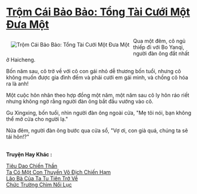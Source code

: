 <a href="https://truyentiki.com/trom-cai-bao-bao-tong-tai-cuoi-mot-dua-mot.31584/" title="Trộm Cái Bảo Bảo: Tổng Tài Cưới Một Đưa Một"><h1>Trộm Cái Bảo Bảo: Tổng Tài Cưới Một Đưa Một</h1></a><div style="display:table"><img align="right" style="float: left; padding: 10px;" src="https://truyentiki.com/a/img/str/src/31584.jpg" alt="Trộm Cái Bảo Bảo: Tổng Tài Cưới Một Đưa Một">Qua một đêm, cô ngủ thiếp đi với Bo Yanqi, người đàn ông đắt nhất ở Haicheng. <p></p> Bốn năm sau, cô trở về với cô con gái nhỏ dễ thương bốn tuổi, nhưng cô không muốn được gia đình đếm và phải cưới em gái mình, và chồng cô hóa ra là anh! <p></p> Một cuộc hôn nhân theo hợp đồng một năm, một năm sau cô ly hôn ráo riết nhưng không ngờ rằng người đàn ông bắt đầu vướng vào cô. <p></p> Gu Xingxing, bốn tuổi, nhìn người đàn ông ngoài cửa, "Mẹ tôi nói, bạn không thể mở cửa cho người lạ." <p></p> Nửa đêm, người đàn ông bước qua cửa sổ, "Vợ ơi, con già quá, chúng ta sẽ tái hôn!?"</div><p><br><b>Truyện Hay Khác :</b></p><a href="https://truyentiki.com/tieu-dao-chien-than.31583/" alt="Tiêu Dao Chiến Thần">Tiêu Dao Chiến Thần</a><br/><a href="https://github.com/nownovels/top500/tree/master/truyenhay/33475/" alt="Ta Có Một Con Thuyền Vô Địch Chiến Hạm">Ta Có Một Con Thuyền Vô Địch Chiến Hạm</a><br/><a href="https://github.com/nownovels/topcv/tree/master/truyenhay/31796/README.md" alt="Lão Bà Của Ta Tu Tiên Trở Về">Lão Bà Của Ta Tu Tiên Trở Về</a><br/><a href="https://dichwiki.blogspot.com/2020/06/chuc-truong-chim-noi-luc.html" alt="Chức Trường Chìm Nổi Lục">Chức Trường Chìm Nổi Lục</a><br/>